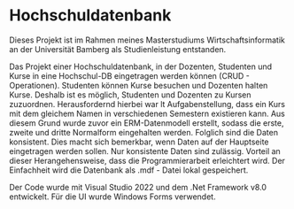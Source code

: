 # Hochschuldatenbank
Dieses Projekt ist im Rahmen meines Masterstudiums Wirtschaftsinformatik an der Universität Bamberg als Studienleistung entstanden.

Das Projekt einer Hochschuldatenbank, in der Dozenten, Studenten und Kurse in eine Hochschul-DB eingetragen werden können (CRUD - Operationen).
Studenten können Kurse besuchen und Dozenten halten Kurse. Deshalb ist es möglich, Studenten und Dozenten zu Kursen zuzuordnen. Herausfordernd 
hierbei war lt Aufgabenstellung, dass ein Kurs mit dem gleichem Namen in verschiedenen Semestern existieren kann. Aus diesem Grund wurde zuvor 
ein ERM-Datenmodell erstellt, sodass die erste, zweite und dritte Normalform eingehalten werden. Folglich sind die Daten konsistent. Dies macht
sich bemerkbar, wenn Daten auf der Hauptseite eingetragen werden sollen. Nur konsistente Daten sind zulässig. Vorteil an dieser Herangehensweise,
dass die Programmierarbeit erleichtert wird. Der Einfachheit wird die Datenbank als .mdf - Datei lokal gespeichert. 

Der Code wurde mit Visual Studio 2022 und dem .Net Framework v8.0 entwickelt. Für die UI wurde Windows Forms verwendet.
